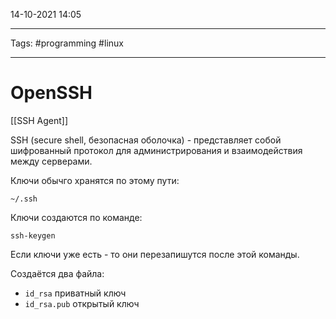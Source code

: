 14-10-2021
14:05
***
Tags: #programming #linux
***
# OpenSSH
[[SSH Agent]]

SSH (secure shell, безопасная оболочка) - представляет собой шифрованный протокол для администрирования и взаимодействия между серверами.

Ключи обычго хранятся по этому пути:
```
~/.ssh
```

Ключи создаются по команде:
```
ssh-keygen
```

Если ключи уже есть - то они перезапишутся после этой команды.

Создаётся два файла:
- `id_rsa`  приватный ключ
- `id_rsa.pub` открытый ключ